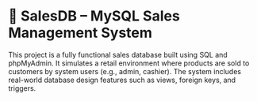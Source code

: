 # 🛒 SalesDB – MySQL Sales Management System

This project is a fully functional sales database built using SQL and phpMyAdmin. It simulates a retail environment where products are sold to customers by system users (e.g., admin, cashier). The system includes real-world database design features such as views, foreign keys, and triggers.

